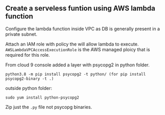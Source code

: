 ## Create a serveless funtion using AWS lambda function

Configure the lambda function inside VPC as DB is generally present in a private subnet.

Attach an IAM role with policy the will allow lambda to execute.
`AWSLambdaVPCAccessExecutionRole` is the AWS managed ploicy that is required for this role.

From cloud 9 console added a layer with psycopg2 in python folder.
```
python3.8 -m pip install psycopg2 -t python/ (for pip install psycopg2-binary -t .)
```
outside python folder:
```
sudo yum install python-psycopg2
```
Zip just the `.py` file not psycopg binaries.
